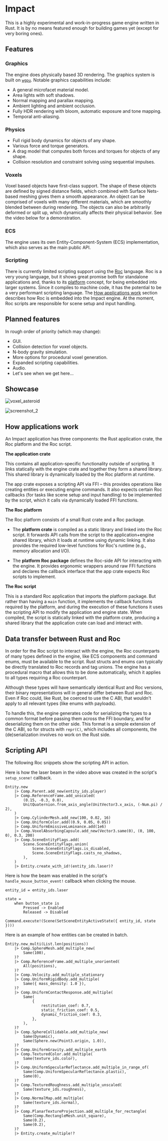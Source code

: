 # Impact

This is a highly experimental and work-in-progress game engine written in Rust. It is by no means featured enough for building games yet (except for very boring ones).

## Features

### Graphics

The engine does physically based 3D rendering. The graphics system is built on [`wgpu`](https://github.com/gfx-rs/wgpu). Notable graphics capabilities include:

- A general microfacet material model.
- Area lights with soft shadows.
- Normal mapping and parallax mapping.
- Ambient lighting and ambient occlusion.
- Fully HDR rendering with bloom, automatic exposure and tone mapping.
- Temporal anti-aliasing.

### Physics

- Full rigid body dynamics for objects of any shape.
- Various force and torque generators.
- A drag model that computes both forces and torques for objects of any shape.
- Collision resolution and constraint solving using sequential impulses.

### Voxels

Voxel based objects have first-class support. The shape of these objects are defined by signed distance fields, which combined with Surface Nets-based meshing gives them a smooth appearance. An object can be comprised of voxels with many different materials, which are smoothly blended between during rendering. The objects can also be arbitrarily deformed or split up, which dynamically affects their physical behavior. See the video below for a demonstration.

### ECS

The engine uses its own Entity-Component-System (ECS) implementation, which also serves as the main public API.

### Scripting

There is currently limited scripting support using the [Roc](https://www.roc-lang.org/) language. Roc is a very young language, but it shows great promise both for standalone applications and, thanks to its [platform](https://www.roc-lang.org/platforms) concept, for being embedded into larger systems. Since it compiles to machine code, it has the potential to be a very performant scripting language. The [How applications work](#how-applications-work) section describes how Roc is embedded into the Impact engine. At the moment, Roc scripts are responsible for scene setup and input handling.

## Planned features

In rough order of priority (which may change):

- GUI.
- Collision detection for voxel objects.
- N-body gravity simulation.
- More options for procedural voxel generation.
- Expanded scripting capabilities.
- Audio.
- Let's see when we get here...

## Showcase

![voxel_asteroid](showcase/voxel_asteroid.gif "Voxel Asteroid")

![screenshot_2](showcase/screenshot_2.png "Screenshot 2")

## How applications work

An Impact application has three components: the Rust application crate, the Roc platform and the Roc script.

**The application crate**

This contains all application-specific functionality outside of scripting. It links statically with the engine crate and together they form a shared library. This shared library is dynamically loaded by the Roc platform at runtime.

The app crate exposes a scripting API via FFI – this provides operations like creating entities or executing engine commands. It also expects certain Roc callbacks (for tasks like scene setup and input handling) to be implemented by the script, which it calls via dynamically loaded FFI functions.

**The Roc platform**

The Roc platform consists of a small Rust crate and a Roc package.

- The **platform crate** is compiled as a static library and linked into the Roc script. It forwards API calls from the script to the application+engine shared library, which it loads at runtime using dynamic linking. It also provides the required low-level functions for Roc's runtime (e.g., memory allocation and I/O).

- The **platform Roc package** defines the Roc-side API for interacting with the engine. It provides ergonomic wrappers around raw FFI functions and declares the callback interface that the app crate expects Roc scripts to implement.

**The Roc script**

This is a standard Roc application that imports the platform package. But rather than having a `main` function, it implements the callback functions required by the platform, and during the execution of these functions it uses the scripting API to modify the application and engine state. When compiled, the script is statically linked with the platform crate, producing a shared library that the application crate can load and interact with.

## Data transfer between Rust and Roc

In order for the Roc script to interact with the engine, the Roc counterparts of many types defined in the engine, like ECS components and command enums, must be available to the script. Rust structs and enums can typically be directly translated to Roc records and tag unions. The engine has a procedural macro that allows this to be done automatically, which it applies to all types requiring a Roc counterpart.

Although these types will have semantically identical Rust and Roc versions, their binary representations will in general differ between Rust and Roc. Even if Roc could, like Rust, be coerced to use the C ABI, that wouldn't apply to all relevant types (like enums with payloads).

To handle this, the engine generates code for serializing the types to a common format before passing them across the FFI boundary, and for deserializing them on the other side. This format is a simple extension of the C ABI, so for structs with `repr(C)`, which includes all components, the (de)serialization involves no work on the Rust side.

## Scripting API

The following Roc snippets show the scripting API in action.

Here is how the laser beam in the video above was created in the script's `setup_scene!` callback.

```roc
Entity.new
    |> Comp.Parent.add_new(entity_ids.player)
    |> Comp.ReferenceFrame.add_unscaled(
        (0.15, -0.3, 0.0),
        UnitQuaternion.from_axis_angle(UnitVector3.x_axis, (-Num.pi) / 2),
    )
    |> Comp.CylinderMesh.add_new(100, 0.02, 16)
    |> Comp.UniformColor.add((0.9, 0.05, 0.05))
    |> Comp.UniformEmissiveLuminance.add(1e6)
    |> Comp.VoxelAbsorbingCapsule.add_new(Vector3.same(0), (0, 100, 0), 0.3, 200)
    |> Comp.SceneEntityFlags.add(
        Scene.SceneEntityFlags.union(
            Scene.SceneEntityFlags.is_disabled,
            Scene.SceneEntityFlags.casts_no_shadows,
        ),
    )
    |> Entity.create_with_id!(entity_ids.laser)?
```

Here is how the beam was enabled in the script's `handle_mouse_button_event!` callback when clicking the mouse.

```roc
entity_id = entity_ids.laser

state =
    when button_state is
        Pressed -> Enabled
        Released -> Disabled

Command.execute!(Scene(SetSceneEntityActiveState({ entity_id, state })))
```

Here is an example of how entities can be created in batch.

```roc
Entity.new_multi(List.len(positions))
    |> Comp.SphereMesh.add_multiple_new(
        Same(100),
    )?
    |> Comp.ReferenceFrame.add_multiple_unoriented(
        All(positions),
    )?
    |> Comp.Velocity.add_multiple_stationary
    |> Comp.UniformRigidBody.add_multiple(
        Same({ mass_density: 1.0 }),
    )?
    |> Comp.UniformContactResponse.add_multiple(
        Same(
            {
                restitution_coef: 0.7,
                static_friction_coef: 0.5,
                dynamic_friction_coef: 0.3,
            },
        ),
    )?
    |> Comp.SphereCollidable.add_multiple_new(
        Same(Dynamic),
        Same(Sphere.new(Point3.origin, 1.0)),
    )?
    |> Comp.UniformGravity.add_multiple_earth
    |> Comp.TexturedColor.add_multiple(
        Same(texture_ids.color),
    )?
    |> Comp.UniformSpecularReflectance.add_multiple_in_range_of(
        Same(Comp.UniformSpecularReflectance.plastic),
        Same(0),
    )?
    |> Comp.TexturedRoughness.add_multiple_unscaled(
        Same(texture_ids.roughness),
    )?
    |> Comp.NormalMap.add_multiple(
        Same(texture_ids.normal),
    )?
    |> Comp.PlanarTextureProjection.add_multiple_for_rectangle(
        Same(Comp.RectangleMesh.unit_square),
        Same(0.2),
        Same(0.2),
    )?
    |> Entity.create_multiple!?
```